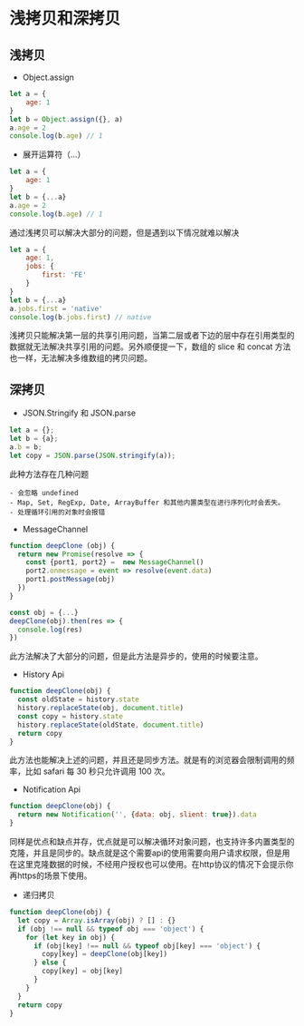 # 浅拷贝和深拷贝

## 浅拷贝

* Object.assign
~~~js
let a = {
    age: 1
}
let b = Object.assign({}, a)
a.age = 2
console.log(b.age) // 1
~~~

* 展开运算符（...）
~~~js
let a = {
    age: 1
}
let b = {...a}
a.age = 2
console.log(b.age) // 1
~~~

通过浅拷贝可以解决大部分的问题，但是遇到以下情况就难以解决
~~~js
let a = {
    age: 1,
    jobs: {
        first: 'FE'
    }
}
let b = {...a}
a.jobs.first = 'native'
console.log(b.jobs.first) // native
~~~

浅拷贝只能解决第一层的共享引用问题，当第二层或者下边的层中存在引用类型的数据就无法解决共享引用的问题。另外顺便提一下，数组的 slice 和 concat 方法也一样，无法解决多维数组的拷贝问题。

## 深拷贝

* JSON.Stringify 和 JSON.parse
~~~js
let a = {};
let b = {a};
a.b = b;
let copy = JSON.parse(JSON.stringify(a));
~~~

此种方法存在几种问题

    - 会忽略 undefined 
    - Map, Set, RegExp, Date, ArrayBuffer 和其他内置类型在进行序列化时会丢失。
    - 处理循环引用的对象时会报错

* MessageChannel
~~~js
function deepClone (obj) {
  return new Promise(resolve => {
    const {port1, port2} =  new MessageChannel()
    port2.onmessage = event => resolve(event.data)
    port1.postMessage(obj)
  })
}

const obj = {...}
deepClone(obj).then(res => {
  console.log(res)
})
~~~
此方法解决了大部分的问题，但是此方法是异步的，使用的时候要注意。

* History Api
~~~js
function deepClone(obj) {
  const oldState = history.state
  history.replaceState(obj, document.title)
  const copy = history.state
  history.replaceState(oldState, document.title)
  return copy
}
~~~
此方法也能解决上述的问题，并且还是同步方法。就是有的浏览器会限制调用的频率，比如 safari 每 30 秒只允许调用 100 次。

* Notification Api
~~~js
function deepClone(obj) {
  return new Notification('', {data: obj, slient: true}).data
}
~~~

同样是优点和缺点并存，优点就是可以解决循环对象问题，也支持许多内置类型的克隆，并且是同步的。缺点就是这个需要api的使用需要向用户请求权限，但是用在这里克隆数据的时候，不经用户授权也可以使用。在http协议的情况下会提示你再https的场景下使用。

* 递归拷贝
~~~js
function deepClone(obj) {
  let copy = Array.isArray(obj) ? [] : {}
  if (obj !== null && typeof obj === 'object') {
    for (let key in obj) {
      if (obj[key] !== null && typeof obj[key] === 'object') {
        copy[key] = deepClone(obj[key])
      } else {
        copy[key] = obj[key]
      }
    }
  }
  return copy
}
~~~